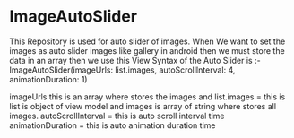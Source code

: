 # ImageAutoSlider
This Repository is used for auto slider of images.
 When We want to set the images as auto slider images like gallery in android then we must store the data in an array then we use this View
 Syntax of the Auto Slider is :-  ImageAutoSlider(imageUrls: list.images, autoScrollInterval: 4, animationDuration: 1)

 imageUrls this is an array where stores the images and list.images = this is list is object of view model and images is array of string where stores all images.
 autoScrollInterval = this is auto scroll interval time
 animationDuration = this is auto animation duration time
